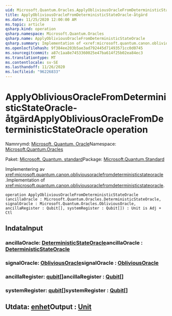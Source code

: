 ```yaml
---
uid: Microsoft.Quantum.Oracles.ApplyObliviousOracleFromDeterministicStateOracle
title: ApplyObliviousOracleFromDeterministicStateOracle-åtgärd
ms.date: 11/25/2020 12:00:00 AM
ms.topic: article
qsharp.kind: operation
qsharp.namespace: Microsoft.Quantum.Oracles
qsharp.name: ApplyObliviousOracleFromDeterministicStateOracle
qsharp.summary: Implementation of <xref:microsoft.quantum.canon.obliviousoraclefromdeterministicstateoracle>.
ms.openlocfilehash: 9f384ee203b5ae3ad792445d71493571cc0d0745
ms.sourcegitcommit: a87c1aa8e7453360025e47ba614f25b02ea84ec3
ms.translationtype: MT
ms.contentlocale: sv-SE
ms.lasthandoff: 11/26/2020
ms.locfileid: "96226833"
---
```

# <a name="applyobliviousoraclefromdeterministicstateoracle-operation"></a><span data-ttu-id="d81f7-102">ApplyObliviousOracleFromDeterministicStateOracle-åtgärd</span><span class="sxs-lookup"><span data-stu-id="d81f7-102">ApplyObliviousOracleFromDeterministicStateOracle operation</span></span>

<span data-ttu-id="d81f7-103">Namnrymd: [Microsoft. Quantum. Oracle](xref:Microsoft.Quantum.Oracles)</span><span class="sxs-lookup"><span data-stu-id="d81f7-103">Namespace: [Microsoft.Quantum.Oracles](xref:Microsoft.Quantum.Oracles)</span></span>

<span data-ttu-id="d81f7-104">Paket: [Microsoft. Quantum. standard](https://nuget.org/packages/Microsoft.Quantum.Standard)</span><span class="sxs-lookup"><span data-stu-id="d81f7-104">Package: [Microsoft.Quantum.Standard](https://nuget.org/packages/Microsoft.Quantum.Standard)</span></span>


<span data-ttu-id="d81f7-105">Implementering av <xref:microsoft.quantum.canon.obliviousoraclefromdeterministicstateoracle> .</span><span class="sxs-lookup"><span data-stu-id="d81f7-105">Implementation of <xref:microsoft.quantum.canon.obliviousoraclefromdeterministicstateoracle>.</span></span>

```qsharp
operation ApplyObliviousOracleFromDeterministicStateOracle (ancillaOracle : Microsoft.Quantum.Oracles.DeterministicStateOracle, signalOracle : Microsoft.Quantum.Oracles.ObliviousOracle, ancillaRegister : Qubit[], systemRegister : Qubit[]) : Unit is Adj + Ctl
```


## <a name="input"></a><span data-ttu-id="d81f7-106">Indata</span><span class="sxs-lookup"><span data-stu-id="d81f7-106">Input</span></span>

### <a name="ancillaoracle--deterministicstateoracle"></a><span data-ttu-id="d81f7-107">ancillaOracle: [DeterministicStateOracle](xref:Microsoft.Quantum.Oracles.DeterministicStateOracle)</span><span class="sxs-lookup"><span data-stu-id="d81f7-107">ancillaOracle : [DeterministicStateOracle](xref:Microsoft.Quantum.Oracles.DeterministicStateOracle)</span></span>




### <a name="signaloracle--obliviousoracle"></a><span data-ttu-id="d81f7-108">signalOracle: [ObliviousOracle](xref:Microsoft.Quantum.Oracles.ObliviousOracle)</span><span class="sxs-lookup"><span data-stu-id="d81f7-108">signalOracle : [ObliviousOracle](xref:Microsoft.Quantum.Oracles.ObliviousOracle)</span></span>




### <a name="ancillaregister--qubit"></a><span data-ttu-id="d81f7-109">ancillaRegister: [qubit](xref:microsoft.quantum.lang-ref.qubit)[]</span><span class="sxs-lookup"><span data-stu-id="d81f7-109">ancillaRegister : [Qubit](xref:microsoft.quantum.lang-ref.qubit)[]</span></span>




### <a name="systemregister--qubit"></a><span data-ttu-id="d81f7-110">systemRegister: [qubit](xref:microsoft.quantum.lang-ref.qubit)[]</span><span class="sxs-lookup"><span data-stu-id="d81f7-110">systemRegister : [Qubit](xref:microsoft.quantum.lang-ref.qubit)[]</span></span>





## <a name="output--unit"></a><span data-ttu-id="d81f7-111">Utdata: [enhet](xref:microsoft.quantum.lang-ref.unit)</span><span class="sxs-lookup"><span data-stu-id="d81f7-111">Output : [Unit](xref:microsoft.quantum.lang-ref.unit)</span></span>


